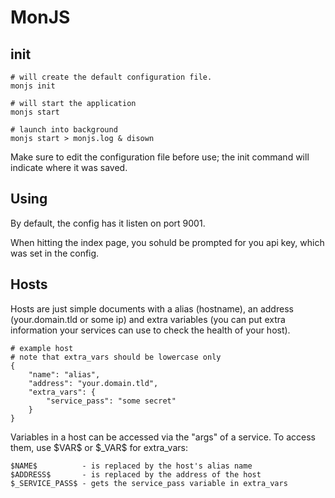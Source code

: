 MonJS
=====

init
----

    # will create the default configuration file.
    monjs init 

    # will start the application
    monjs start

    # launch into background
    monjs start > monjs.log & disown

Make sure to edit the configuration file before use; the init command will indicate where it was saved.

Using
-----

By default, the config has it listen on port 9001.

When hitting the index page, you sohuld be prompted for you api key, which was set in the config.

Hosts
-----

Hosts are just simple documents with a alias (hostname), an address (your.domain.tld or some ip) and extra variables (you can put extra information your services can use to check the health of your host).

    # example host
    # note that extra_vars should be lowercase only
    {
        "name": "alias",
        "address": "your.domain.tld",
        "extra_vars": {
            "service_pass": "some secret"        
        }
    }

Variables in a host can be accessed via the "args" of a service.
To access them, use \$VAR\$ or \$\_VAR\$ for extra_vars:

    $NAME$          - is replaced by the host's alias name
    $ADDRESS$       - is replaced by the address of the host
    $_SERVICE_PASS$ - gets the service_pass variable in extra_vars
